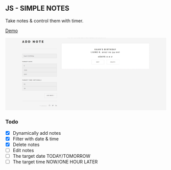 ## JS - SIMPLE NOTES

Take notes & control them with timer.

[Demo](https://chnselim.github.io)

![mainpng](gif/main.gif)

### Todo

- [x] Dynamically add notes
- [x] Filter with date & time
- [x] Delete notes
- [ ] Edit notes
- [ ] The target date TODAY/TOMORROW
- [ ] The target time NOW/ONE HOUR LATER
